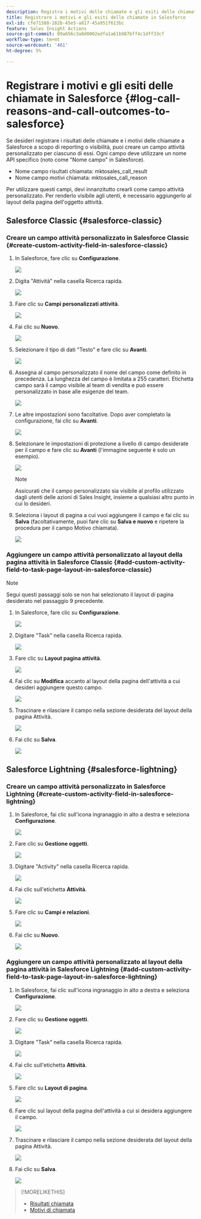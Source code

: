 ```yaml
---
description: Registra i motivi delle chiamate e gli esiti delle chiamate a Salesforce - Documentazione Marketo - Documentazione del prodotto
title: Registrare i motivi e gli esiti delle chiamate in Salesforce
exl-id: cfe71388-282b-45e5-a817-45a951f613bc
feature: Sales Insight Actions
source-git-commit: 09a656c3a0d0002edfa1a61b987bff4c1dff33cf
workflow-type: tm+mt
source-wordcount: '461'
ht-degree: 5%

---
```


# Registrare i motivi e gli esiti delle chiamate in Salesforce {#log-call-reasons-and-call-outcomes-to-salesforce}

Se desideri registrare i risultati delle chiamate e i motivi delle chiamate a Salesforce a scopo di reporting o visibilità, puoi creare un campo attività personalizzato per ciascuno di essi. Ogni campo deve utilizzare un nome API specifico (noto come &quot;Nome campo&quot; in Salesforce).

* Nome campo risultati chiamata: mktosales_call_result
* Nome campo motivi chiamata: mktosales_call_reason

Per utilizzare questi campi, devi innanzitutto crearli come campo attività personalizzato. Per renderlo visibile agli utenti, è necessario aggiungerlo al layout della pagina dell&#39;oggetto attività.

## Salesforce Classic {#salesforce-classic}

### Creare un campo attività personalizzato in Salesforce Classic  {#create-custom-activity-field-in-salesforce-classic}

1. In Salesforce, fare clic su **Configurazione**.

   ![](assets/log-call-reasons-and-call-outcomes-to-salesforce-1.png)

1. Digita &quot;Attività&quot; nella casella Ricerca rapida.

   ![](assets/log-call-reasons-and-call-outcomes-to-salesforce-2.png)

1. Fare clic su **Campi personalizzati attività**.

   ![](assets/log-call-reasons-and-call-outcomes-to-salesforce-3.png)

1. Fai clic su **Nuovo**.

   ![](assets/log-call-reasons-and-call-outcomes-to-salesforce-4.png)

1. Selezionare il tipo di dati &quot;Testo&quot; e fare clic su **Avanti**.

   ![](assets/log-call-reasons-and-call-outcomes-to-salesforce-5.png)

1. Assegna al campo personalizzato il nome del campo come definito in precedenza. La lunghezza del campo è limitata a 255 caratteri. Etichetta campo sarà il campo visibile al team di vendita e può essere personalizzato in base alle esigenze del team.

   ![](assets/log-call-reasons-and-call-outcomes-to-salesforce-6.png)

1. Le altre impostazioni sono facoltative. Dopo aver completato la configurazione, fai clic su **Avanti**.

   ![](assets/log-call-reasons-and-call-outcomes-to-salesforce-7.png)

1. Selezionare le impostazioni di protezione a livello di campo desiderate per il campo e fare clic su **Avanti** (l&#39;immagine seguente è solo un esempio).

   ![](assets/log-call-reasons-and-call-outcomes-to-salesforce-8.png)

   >[!NOTE]
   >
   >Assicurati che il campo personalizzato sia visibile al profilo utilizzato dagli utenti delle azioni di Sales Insight, insieme a qualsiasi altro punto in cui lo desideri.

1. Seleziona i layout di pagina a cui vuoi aggiungere il campo e fai clic su **Salva** (facoltativamente, puoi fare clic su **Salva e nuovo** e ripetere la procedura per il campo Motivo chiamata).

   ![](assets/log-call-reasons-and-call-outcomes-to-salesforce-9.png)

### Aggiungere un campo attività personalizzato al layout della pagina attività in Salesforce Classic {#add-custom-activity-field-to-task-page-layout-in-salesforce-classic}

>[!NOTE]
>
>Segui questi passaggi solo se non hai selezionato il layout di pagina desiderato nel passaggio 9 precedente.

1. In Salesforce, fare clic su **Configurazione**.

   ![](assets/log-call-reasons-and-call-outcomes-to-salesforce-10.png)

1. Digitare &quot;Task&quot; nella casella Ricerca rapida.

   ![](assets/log-call-reasons-and-call-outcomes-to-salesforce-11.png)

1. Fare clic su **Layout pagina attività**.

   ![](assets/log-call-reasons-and-call-outcomes-to-salesforce-12.png)

1. Fai clic su **Modifica** accanto al layout della pagina dell&#39;attività a cui desideri aggiungere questo campo.

   ![](assets/log-call-reasons-and-call-outcomes-to-salesforce-13.png)

1. Trascinare e rilasciare il campo nella sezione desiderata del layout della pagina Attività.

   ![](assets/log-call-reasons-and-call-outcomes-to-salesforce-14.png)

1. Fai clic su **Salva**.

   ![](assets/log-call-reasons-and-call-outcomes-to-salesforce-15.png)

## Salesforce Lightning {#salesforce-lightning}

### Creare un campo attività personalizzato in Salesforce Lightning {#create-custom-activity-field-in-salesforce-lightning}

1. In Salesforce, fai clic sull&#39;icona ingranaggio in alto a destra e seleziona **Configurazione**.

   ![](assets/log-call-reasons-and-call-outcomes-to-salesforce-16.png)

1. Fare clic su **Gestione oggetti**.

   ![](assets/log-call-reasons-and-call-outcomes-to-salesforce-17.png)

1. Digitare &quot;Activity&quot; nella casella Ricerca rapida.

   ![](assets/log-call-reasons-and-call-outcomes-to-salesforce-18.png)

1. Fai clic sull&#39;etichetta **Attività**.

   ![](assets/log-call-reasons-and-call-outcomes-to-salesforce-19.png)

1. Fare clic su **Campi e relazioni**.

   ![](assets/log-call-reasons-and-call-outcomes-to-salesforce-20.png)

1. Fai clic su **Nuovo**.

   ![](assets/log-call-reasons-and-call-outcomes-to-salesforce-21.png)

### Aggiungere un campo attività personalizzato al layout della pagina attività in Salesforce Lightning {#add-custom-activity-field-to-task-page-layout-in-salesforce-lightning}

1. In Salesforce, fai clic sull&#39;icona ingranaggio in alto a destra e seleziona **Configurazione**.

   ![](assets/log-call-reasons-and-call-outcomes-to-salesforce-22.png)

1. Fare clic su **Gestione oggetti**.

   ![](assets/log-call-reasons-and-call-outcomes-to-salesforce-23.png)

1. Digitare &quot;Task&quot; nella casella Ricerca rapida.

   ![](assets/log-call-reasons-and-call-outcomes-to-salesforce-24.png)

1. Fai clic sull&#39;etichetta **Attività**.

   ![](assets/log-call-reasons-and-call-outcomes-to-salesforce-25.png)

1. Fare clic su **Layout di pagina**.

   ![](assets/log-call-reasons-and-call-outcomes-to-salesforce-26.png)

1. Fare clic sul layout della pagina dell&#39;attività a cui si desidera aggiungere il campo.

   ![](assets/log-call-reasons-and-call-outcomes-to-salesforce-27.png)

1. Trascinare e rilasciare il campo nella sezione desiderata del layout della pagina Attività.

   ![](assets/log-call-reasons-and-call-outcomes-to-salesforce-28.png)

1. Fai clic su **Salva**.

   ![](assets/log-call-reasons-and-call-outcomes-to-salesforce-29.png)

>[!MORELIKETHIS]
>
>* [Risultati chiamata](/help/marketo/product-docs/marketo-sales-insight/actions/phone/call-outcomes.md)
>* [Motivi di chiamata](/help/marketo/product-docs/marketo-sales-insight/actions/phone/call-reasons.md)
